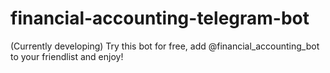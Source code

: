 # financial-accounting-telegram-bot
(Currently developing)
Try this bot for free, add @financial_accounting_bot to your friendlist and enjoy!
